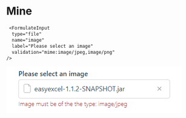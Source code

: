 #   Mine

```
 <FormulateInput
  type="file"
  name="image"
  label="Please select an image"
  validation="mime:image/jpeg,image/png"
/>
```

![](images\mime.png)

 